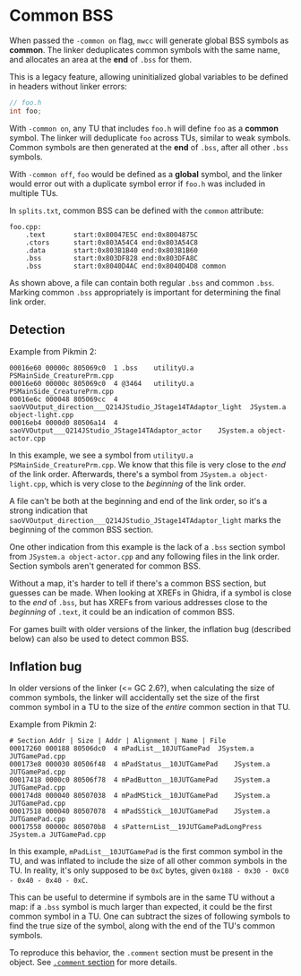 # Common BSS

When passed the `-common on` flag, `mwcc` will generate global BSS symbols as **common**. The linker deduplicates common symbols with the same name, and allocates an area at the **end** of `.bss` for them.

This is a legacy feature, allowing uninitialized global variables to be defined in headers without linker errors:

```c
// foo.h
int foo;
```

With `-common on`, any TU that includes `foo.h` will define `foo` as a **common** symbol. The linker will deduplicate `foo` across TUs, similar to weak symbols. Common symbols are then generated at the **end** of `.bss`, after all other `.bss` symbols.

With `-common off`, `foo` would be defined as a **global** symbol, and the linker would error out with a duplicate symbol error if `foo.h` was included in multiple TUs.

In `splits.txt`, common BSS can be defined with the `common` attribute:

```
foo.cpp:
	.text       start:0x80047E5C end:0x8004875C
	.ctors      start:0x803A54C4 end:0x803A54C8
	.data       start:0x803B1B40 end:0x803B1B60
	.bss        start:0x803DF828 end:0x803DFA8C
	.bss        start:0x8040D4AC end:0x8040D4D8 common
```

As shown above, a file can contain both regular `.bss` and common `.bss`. Marking common `.bss` appropriately is important for determining the final link order.

## Detection

Example from Pikmin 2:
```
00016e60 00000c 805069c0  1 .bss 	utilityU.a PSMainSide_CreaturePrm.cpp
00016e60 00000c 805069c0  4 @3464 	utilityU.a PSMainSide_CreaturePrm.cpp
00016e6c 000048 805069cc  4 saoVVOutput_direction___Q214JStudio_JStage14TAdaptor_light 	JSystem.a object-light.cpp
00016eb4 0000d0 80506a14  4 saoVVOutput___Q214JStudio_JStage14TAdaptor_actor 	JSystem.a object-actor.cpp
```

In this example, we see a symbol from `utilityU.a PSMainSide_CreaturePrm.cpp`. We know that this file is very close to the _end_ of the link order. Afterwards, there's a symbol from `JSystem.a object-light.cpp`, which is very close to the _beginning_ of the link order.

A file can't be both at the beginning and end of the link order, so it's a strong indication that `saoVVOutput_direction___Q214JStudio_JStage14TAdaptor_light` marks the beginning of the common BSS section.

One other indication from this example is the lack of a `.bss` section symbol from `JSystem.a object-actor.cpp` and any following files in the link order. Section symbols aren't generated for common BSS.

Without a map, it's harder to tell if there's a common BSS section, but guesses can be made. When looking at XREFs in Ghidra, if a symbol is close to the _end_ of `.bss`, but has XREFs from various addresses close to the _beginning_ of `.text`, it could be an indication of common BSS.

For games built with older versions of the linker, the inflation bug (described below) can also be used to detect common BSS.

## Inflation bug

In older versions of the linker (<= GC 2.6?), when calculating the size of common symbols, the linker will accidentally set the size of the first common symbol in a TU to the size of the _entire_ common section in that TU.

Example from Pikmin 2:

```
# Section Addr | Size | Addr | Alignment | Name | File
00017260 000188 80506dc0  4 mPadList__10JUTGamePad 	JSystem.a JUTGamePad.cpp
000173e8 000030 80506f48  4 mPadStatus__10JUTGamePad 	JSystem.a JUTGamePad.cpp
00017418 0000c0 80506f78  4 mPadButton__10JUTGamePad 	JSystem.a JUTGamePad.cpp
000174d8 000040 80507038  4 mPadMStick__10JUTGamePad 	JSystem.a JUTGamePad.cpp
00017518 000040 80507078  4 mPadSStick__10JUTGamePad 	JSystem.a JUTGamePad.cpp
00017558 00000c 805070b8  4 sPatternList__19JUTGamePadLongPress 	JSystem.a JUTGamePad.cpp
```

In this example, `mPadList__10JUTGamePad` is the first common symbol in the TU, and was inflated to include the size of all other common symbols in the TU. In reality, it's only supposed to be `0xC` bytes, given `0x188 - 0x30 - 0xC0 - 0x40 - 0x40 - 0xC`.

This can be useful to determine if symbols are in the same TU without a map: if a `.bss` symbol is much larger than expected, it could be the first common symbol in a TU. One can subtract the sizes of following symbols to find the true size of the symbol, along with the end of the TU's common symbols.

To reproduce this behavior, the `.comment` section must be present in the object. See [`.comment` section](comment_section.md) for more details.
